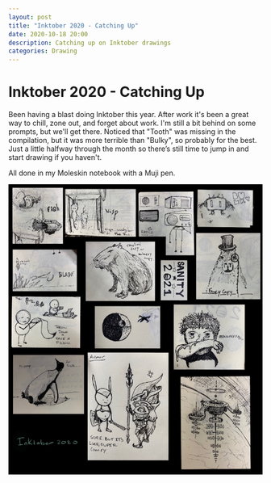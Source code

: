 ```yaml
---
layout: post
title: "Inktober 2020 - Catching Up"
date: 2020-10-18 20:00
description: Catching up on Inktober drawings
categories: Drawing
---
```


# Inktober 2020 - Catching Up

Been having a blast doing Inktober this year. After work it's been a great way to chill, zone out, and forget about work. I'm still a bit behind on some prompts, but we'll get there. Noticed that "Tooth" was missing in the compilation, but it was more terrible than "Bulky", so probably for the best. Just a little halfway through the month so there’s still time to jump in and start drawing if you haven't.

All done in my Moleskin notebook with a Muji pen.

[![Inktober](/assets/images/inktober-2020-catchup-post/inktober2020_article.jpg)](/assets/images/inktober-2020-catchup-post/inktober2020.jpeg)
